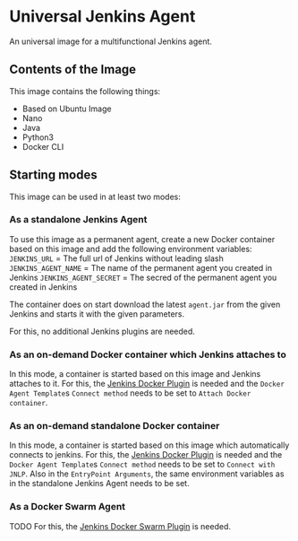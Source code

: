 # Universal Jenkins Agent
An universal image for a multifunctional Jenkins agent.

## Contents of the Image
This image contains the following things:

- Based on Ubuntu Image
- Nano
- Java
- Python3
- Docker CLI

## Starting modes
This image can be used in at least two modes:

### As a standalone Jenkins Agent
To use this image as a permanent agent, create a new Docker container based on this image and add the following environment variables:
`JENKINS_URL` = The full url of Jenkins without leading slash
`JENKINS_AGENT_NAME` = The name of the permanent agent you created in Jenkins
`JENKINS_AGENT_SECRET` = The secred of the permanent agent you created in Jenkins

The container does on start download the latest `agent.jar` from the given Jenkins and starts it with the given parameters.

For this, no additional Jenkins plugins are needed.

### As an on-demand Docker container which Jenkins attaches to
In this mode, a container is started based on this image and Jenkins attaches to it.
For this, the [Jenkins Docker Plugin](https://plugins.jenkins.io/docker-plugin) is needed and the `Docker Agent Template`s `Connect method` needs to be set to `Attach Docker container`.

### As an on-demand standalone Docker container
In this mode, a container is started based on this image which automatically connects to jenkins.
For this, the [Jenkins Docker Plugin](https://plugins.jenkins.io/docker-plugin) is needed and the `Docker Agent Template`s `Connect method` needs to be set to `Connect with JNLP`.
Also in the `EntryPoint Arguments`, the same environment variables as in the standalone Jenkins Agent needs to be set.

### As a Docker Swarm Agent
TODO
For this, the [Jenkins Docker Swarm Plugin](https://plugins.jenkins.io/docker-swarm) is needed.
